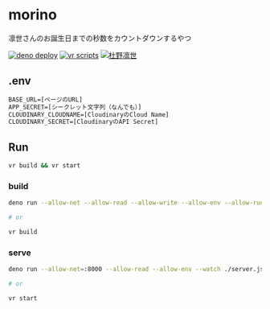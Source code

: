 # morino

凛世さんのお誕生日までの秒数をカウントダウンするやつ

[![deno deploy](https://img.shields.io/badge/deno-deploy-green?logo=deno)](https://morino.deno.dev)
[![vr scripts](https://badges.velociraptor.run/flat.svg)](https://velociraptor.run)
[![杜野凛世](https://img.shields.io/badge/SHINY%20COLORS-%E6%9D%9C%E9%87%8E%E5%87%9B%E4%B8%96-89C3EB?style=flat)](https://idollist.idolmaster-official.jp/detail/50022)

## .env

```txt
BASE_URL=[ページのURL]
APP_SECRET=[シークレット文字列（なんでも）]
CLOUDINARY_CLOUDNAME=[CloudinaryのCloud Name]
CLOUDINARY_SECRET=[CloudinaryのAPI Secret]
```

## Run

```sh
vr build && vr start
```

### build

```sh
deno run --allow-net --allow-read --allow-write --allow-env --allow-run --unstable ./tools/build.js

# or

vr build
```

### serve

```sh
deno run --allow-net=:8000 --allow-read --allow-env --watch ./server.js

# or

vr start
```
